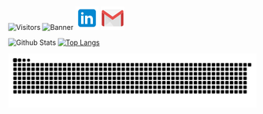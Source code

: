 ![Visitors](https://visitor-badge.glitch.me/badge?page_id=jason-christopher&left_color=black&right_color=blue)
![Banner](./GitHub-Banner.png)
[![LinkedIn](./linkedin.png)](https://www.linkedin.com/in/jasonchristopher24/)
[![Gmail](./gmail.png)](mailto:jchristopher2448@gmail.com)

![Github Stats](https://github-readme-stats.vercel.app/api?username=jason-christopher&theme=dark)
[![Top Langs](https://github-readme-stats.vercel.app/api/top-langs/?username=jason-christopher&layout=compact&theme=dark&langs_count=4)](https://github.com/jason-christopher/github-readme-stats)

![Snake animation](https://github.com/jason-christopher/jason-christopher/blob/output/github-contribution-grid-snake.svg)
